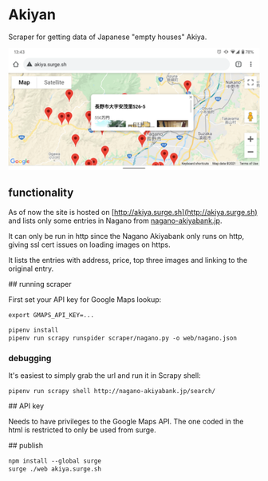 # Akiyan

Scraper for getting data of Japanese "empty houses" Akiya.

![Screenshot of mobile version](./screenshot.png)

## functionality

As of now the site is hosted on [http://akiya.surge.sh](http://akiya.surge.sh) and lists only some entries in Nagano from [nagano-akiyabank.jp](http://nagano-akiyabank.jp).

It can only be run in http since the Nagano Akiyabank only runs on http, giving ssl cert issues on loading images on https.

It lists the entries with address, price, top three images and linking to the original entry.

## running scraper

First set your API key for Google Maps lookup:
```
export GMAPS_API_KEY=...
```

```shell
pipenv install
pipenv run scrapy runspider scraper/nagano.py -o web/nagano.json
```

### debugging

It's easiest to simply grab the url and run it in Scrapy shell:

```shell
pipenv run scrapy shell http://nagano-akiyabank.jp/search/
```

## API key

Needs to have privileges to the Google Maps API. The one coded in the html is restricted to only be used from surge.

## publish

```
npm install --global surge
surge ./web akiya.surge.sh
```
